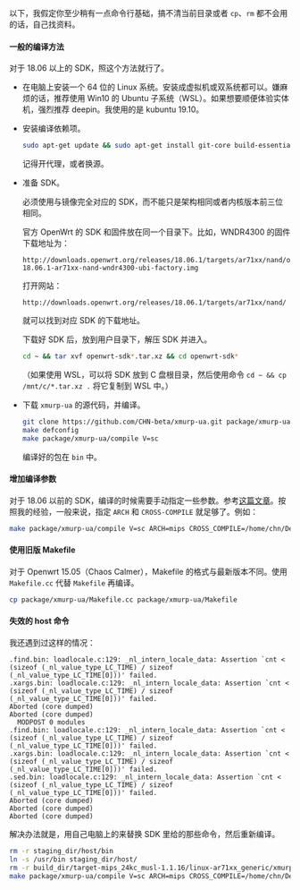 以下，我假定你至少稍有一点命令行基础，搞不清当前目录或者 `cp`、`rm` 都不会用的话，自己找资料。

#### 一般的编译方法

对于 18.06 以上的 SDK，照这个方法就行了。

* 在电脑上安装一个 64 位的 Linux 系统。安装成虚拟机或双系统都可以。嫌麻烦的话，推荐使用 Win10 的 Ubuntu 子系统（WSL）。如果想要顺便体验实体机，强烈推荐 deepin。我使用的是 kubuntu 19.10。

* 安装编译依赖项。

  ```bash
  sudo apt-get update && sudo apt-get install git-core build-essential libssl-dev libncurses5-dev unzip gawk subversion mercurial ccache tar ssh
  ```

  记得开代理，或者换源。

* 准备 SDK。

  必须使用与镜像完全对应的 SDK，而不能只是架构相同或者内核版本前三位相同。

  官方 OpenWrt 的 SDK 和固件放在同一个目录下。比如，WNDR4300 的固件下载地址为：

  ```
  http://downloads.openwrt.org/releases/18.06.1/targets/ar71xx/nand/openwrt-18.06.1-ar71xx-nand-wndr4300-ubi-factory.img
  ```

  打开网站：

  ```
  http://downloads.openwrt.org/releases/18.06.1/targets/ar71xx/nand/
  ```

  就可以找到对应 SDK 的下载地址。

  下载好 SDK 后，放到用户目录下，解压 SDK 并进入。

  ```bash
  cd ~ && tar xvf openwrt-sdk*.tar.xz && cd openwrt-sdk*
  ```

  （如果使用 WSL，可以将 SDK 放到 C 盘根目录，然后使用命令 `cd ~ && cp /mnt/c/*.tar.xz .` 将它复制到 WSL 中。）

* 下载 `xmurp-ua` 的源代码，并编译。

  ```bash
  git clone https://github.com/CHN-beta/xmurp-ua.git package/xmurp-ua
  make defconfig
  make package/xmurp-ua/compile V=sc
  ```

  编译好的包在 `bin` 中。

#### 增加编译参数

对于 18.06 以前的 SDK，编译的时候需要手动指定一些参数。参考[这篇文章](https://blog.csdn.net/wr132/article/details/78946200)。按照我的经验，一般来说，指定 `ARCH` 和 `CROSS-COMPILE` 就足够了。例如：

```bash
make package/xmurp-ua/compile V=sc ARCH=mips CROSS_COMPILE=/home/chn/Desktop/lede-sdk-17.01.5-ar71xx-generic_gcc-5.4.0_musl-1.1.16.Linux-x86_64/staging_dir/toolchain-mips_24kc_gcc-5.4.0_musl-1.1.16/bin/mips-openwrt-linux-musl-
```

#### 使用旧版 Makefile

对于 Openwrt 15.05（Chaos Calmer），Makefile 的格式与最新版本不同。使用 `Makefile.cc` 代替 `Makefile` 再编译。

```bash
cp package/xmurp-ua/Makefile.cc package/xmurp-ua/Makefile
```

#### 失效的 host 命令

我还遇到过这样的情况：

```
.find.bin: loadlocale.c:129: _nl_intern_locale_data: Assertion `cnt < (sizeof (_nl_value_type_LC_TIME) / sizeof (_nl_value_type_LC_TIME[0]))' failed.
.xargs.bin: loadlocale.c:129: _nl_intern_locale_data: Assertion `cnt < (sizeof (_nl_value_type_LC_TIME) / sizeof (_nl_value_type_LC_TIME[0]))' failed.
Aborted (core dumped)
Aborted (core dumped)
  MODPOST 0 modules
.find.bin: loadlocale.c:129: _nl_intern_locale_data: Assertion `cnt < (sizeof (_nl_value_type_LC_TIME) / sizeof (_nl_value_type_LC_TIME[0]))' failed.
.xargs.bin: loadlocale.c:129: _nl_intern_locale_data: Assertion `cnt < (sizeof (_nl_value_type_LC_TIME) / sizeof (_nl_value_type_LC_TIME[0]))' failed.
.sed.bin: loadlocale.c:129: _nl_intern_locale_data: Assertion `cnt < (sizeof (_nl_value_type_LC_TIME) / sizeof (_nl_value_type_LC_TIME[0]))' failed.
Aborted (core dumped)
Aborted (core dumped)
Aborted (core dumped)
```

解决办法就是，用自己电脑上的来替换 SDK 里给的那些命令，然后重新编译。

```bash
rm -r staging_dir/host/bin
ln -s /usr/bin staging_dir/host/
rm -r build_dir/target-mips_24kc_musl-1.1.16/linux-ar71xx_generic/xmurp-ua
make package/xmurp-ua/compile V=sc ARCH=mips CROSS_COMPILE=/home/chn/Desktop/lede-sdk-17.01.5-ar71xx-generic_gcc-5.4.0_musl-1.1.16.Linux-x86_64/staging_dirtoolchain-mips_24kc_gcc-5.4.0_musl-1.1.16/bin/mips-openwrt-linux-musl-
```
